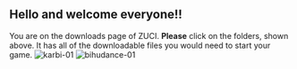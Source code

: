## Hello and welcome everyone!!
You are on the downloads page of ZUCI.
**Please** click on the folders, shown above. It has all of the downloadable files you would need to start your game.
![karbi-01](https://user-images.githubusercontent.com/34511068/199774796-bd99b5a5-1cc5-49d1-b30d-4d5b61b57b1d.png)
![bihudance-01](https://user-images.githubusercontent.com/34511068/199774866-9e143030-2097-4c98-a1bf-8116d8bab18c.png)
